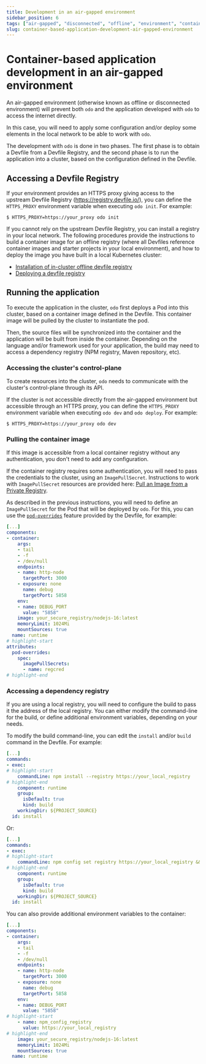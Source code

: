 ```yaml
---
title: Development in an air-gapped environment
sidebar_position: 6
tags: ["air-gapped", "disconnected", "offline", "environment", "container", "kubernetes", "openshift", "development"]
slug: container-based-application-development-air-gapped-environment
---
```


# Container-based application development in an air-gapped environment

An air-gapped environment (otherwise known as offline or disconnected environment) will prevent both `odo` and the application
developed with `odo` to access the internet directly.

In this case, you will need to apply some configuration and/or deploy some elements in the local network to be able to work with `odo`.

The development with `odo` is done in two phases. The first phase is to obtain a Devfile from a Devfile Registry, and the second phase
is to run the application into a cluster, based on the configuration defined in the Devfile.

## Accessing a Devfile Registry

If your environment provides an HTTPS proxy giving access to the upstream Devfile Registry (https://registry.devfile.io/),
you can define the `HTTPS_PROXY` environment variable when executing `odo init`. For example:

```
$ HTTPS_PROXY=https://your_proxy odo init
```

If you cannot rely on the upstream Devfile Registry, you can install a registry in your local network.
The following procedures provide the instructions to build a container image for an offline registry
(where all Devfiles reference container images and starter projects in your local environment),
and how to deploy the image you have built in a local Kubernetes cluster:
- [Installation of in-cluster offline devfile registry](https://devfile.io/docs/2.2.0/installation-of-in-cluster-offline-devfile-registry)
- [Deploying a devfile registry](https://devfile.io/docs/2.2.0/deploying-a-devfile-registry)

## Running the application

To execute the application in the cluster, `odo` first deploys a Pod into this cluster, based on a container image defined in the Devfile. This container image will be pulled by the cluster to instantiate the pod.

Then, the source files will be synchronized into the container and the application will be built from inside the container. Depending on the language and/or framework used for your application, the build may need to access a dependency registry (NPM registry, Maven repository, etc).

### Accessing the cluster's control-plane

To create resources into the cluster, `odo` needs to communicate with the cluster's control-plane through its API.

If the cluster is not accessible directly from the air-gapped environment but accessible through an HTTPS proxy, you can define the `HTTPS_PROXY` environment variable when executing `odo dev` and `odo deploy`. For example:

```
$ HTTPS_PROXY=https://your_proxy odo dev
```

### Pulling the container image

If this image is accessible from a local container registry without any authentication,
you don't need to add any configuration.

If the container registry requires some authentication, you will need to pass the credentials
to the cluster, using an `ImagePullSecret`. Instructions to work with `ImagePullSecret` resources
are provided here: [Pull an Image from a Private Registry](https://kubernetes.io/docs/tasks/configure-pod-container/pull-image-private-registry/).

As described in the previous instructions, you will need to define an `ImagePullSecret` for the Pod
that will be deployed by `odo`. For this, you can use the [`pod-overrides`](https://devfile.io/docs/2.2.0/overriding-pod-and-container-attributes#pod-overrides) feature provided by the Devfile, for example:

```yaml
[...]
components:
- container:
    args:
    - tail
    - -f
    - /dev/null
    endpoints:
    - name: http-node
      targetPort: 3000
    - exposure: none
      name: debug
      targetPort: 5858
    env:
    - name: DEBUG_PORT
      value: "5858"
    image: your_secure_registry/nodejs-16:latest
    memoryLimit: 1024Mi
    mountSources: true
  name: runtime
# highlight-start
attributes:
  pod-overrides:
    spec:
      imagePullSecrets:
      - name: regcred
# highlight-end
```

### Accessing a dependency registry

If you are using a local registry, you will need to configure the build to pass it the address of the local registry. You can either modify the command-line for the build, or define additional environment variables, depending on your needs.

To modify the build command-line, you can edit the `install` and/or `build` command in the Devfile. For example:

```yaml
[...]
commands:
- exec:
# highlight-start
    commandLine: npm install --registry https://your_local_registry
# highlight-end
    component: runtime
    group:
      isDefault: true
      kind: build
    workingDir: ${PROJECT_SOURCE}
  id: install
```

Or:

```yaml
[...]
commands:
- exec:
# highlight-start
    commandLine: npm config set registry https://your_local_registry && npm install
# highlight-end
    component: runtime
    group:
      isDefault: true
      kind: build
    workingDir: ${PROJECT_SOURCE}
  id: install
```

You can also provide additional environment variables to the container:

```yaml
[...]
components:
- container:
    args:
    - tail
    - -f
    - /dev/null
    endpoints:
    - name: http-node
      targetPort: 3000
    - exposure: none
      name: debug
      targetPort: 5858
    env:
    - name: DEBUG_PORT
      value: "5858"
# highlight-start
    - name: npm_config_registry
      value: https://your_local_registry
# highlight-end
    image: your_secure_registry/nodejs-16:latest
    memoryLimit: 1024Mi
    mountSources: true
  name: runtime
```
